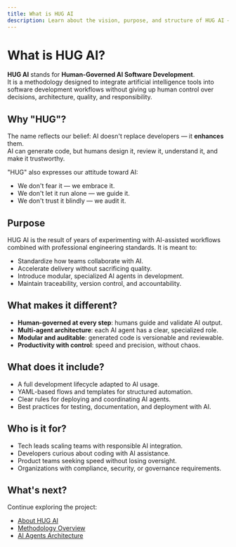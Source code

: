 ```yaml
---
title: What is HUG AI
description: Learn about the vision, purpose, and structure of HUG AI — a human-governed approach to AI-powered software development.
---
```


# What is HUG AI?

**HUG AI** stands for **Human-Governed AI Software Development**.  
It is a methodology designed to integrate artificial intelligence tools into software development workflows without giving up human control over decisions, architecture, quality, and responsibility.

## Why "HUG"?

The name reflects our belief: AI doesn't replace developers — it **enhances** them.  
AI can generate code, but humans design it, review it, understand it, and make it trustworthy.

"HUG" also expresses our attitude toward AI:

- We don't fear it — we embrace it.  
- We don't let it run alone — we guide it.  
- We don't trust it blindly — we audit it.

## Purpose

HUG AI is the result of years of experimenting with AI-assisted workflows combined with professional engineering standards. It is meant to:

- Standardize how teams collaborate with AI.
- Accelerate delivery without sacrificing quality.
- Introduce modular, specialized AI agents in development.
- Maintain traceability, version control, and accountability.

## What makes it different?

- **Human-governed at every step**: humans guide and validate AI output.
- **Multi-agent architecture**: each AI agent has a clear, specialized role.
- **Modular and auditable**: generated code is versionable and reviewable.
- **Productivity with control**: speed and precision, without chaos.

## What does it include?

- A full development lifecycle adapted to AI usage.
- YAML-based flows and templates for structured automation.
- Clear rules for deploying and coordinating AI agents.
- Best practices for testing, documentation, and deployment with AI.

## Who is it for?

- Tech leads scaling teams with responsible AI integration.
- Developers curious about coding with AI assistance.
- Product teams seeking speed without losing oversight.
- Organizations with compliance, security, or governance requirements.

## What's next?

Continue exploring the project:

- [About HUG AI](about.md)
- [Methodology Overview](../methodology/overview.md)
- [AI Agents Architecture](../agents/overview.md)
